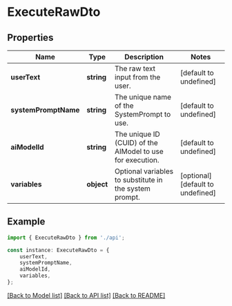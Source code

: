 # ExecuteRawDto


## Properties

Name | Type | Description | Notes
------------ | ------------- | ------------- | -------------
**userText** | **string** | The raw text input from the user. | [default to undefined]
**systemPromptName** | **string** | The unique name of the SystemPrompt to use. | [default to undefined]
**aiModelId** | **string** | The unique ID (CUID) of the AIModel to use for execution. | [default to undefined]
**variables** | **object** | Optional variables to substitute in the system prompt. | [optional] [default to undefined]

## Example

```typescript
import { ExecuteRawDto } from './api';

const instance: ExecuteRawDto = {
    userText,
    systemPromptName,
    aiModelId,
    variables,
};
```

[[Back to Model list]](../README.md#documentation-for-models) [[Back to API list]](../README.md#documentation-for-api-endpoints) [[Back to README]](../README.md)
